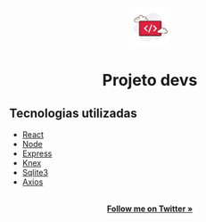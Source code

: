 <p align="center">
  <a href="https://getbootstrap.com/">
    <img src="./frontend/src/assets/logo2.png" alt="project logo" width="72" height="72">
  </a>
</p>

<h1 align="center">Projeto devs</h1>

##  Tecnologias utilizadas

- [React](https://pt-br.reactjs.org/)
- [Node](https://nodejs.org/en/docs/)
- [Express](https://expressjs.com/pt-br/)
- [Knex](http://knexjs.org/)
- [Sqlite3](https://www.sqlite.org/version3.html)
- [Axios](https://github.com/axios/axios)


<p align="center">
  
  <br>
  <a href="https://twitter.com/Guribeir"><strong>Follow me on Twitter »</strong></a>
  
